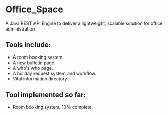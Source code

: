 # Office_Space

A Java REST API Engine to deliver a lightweight, scalable solution for office administration. 

## Tools include:
* A room booking system. 
* A new bulletin page. 
* A who's who page. 
* A holiday request system and workflow. 
* Vital information directory. 

## Tool implemented so far:
* Room booking system, 10% complete. 

  

